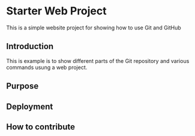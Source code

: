 # Starter Web Project
This is a simple website project for showing how to use Git and GitHub
## Introduction
This is example is to show different parts of the Git repository and various commands usung a web project.
## Purpose
## Deployment
## How to contribute
